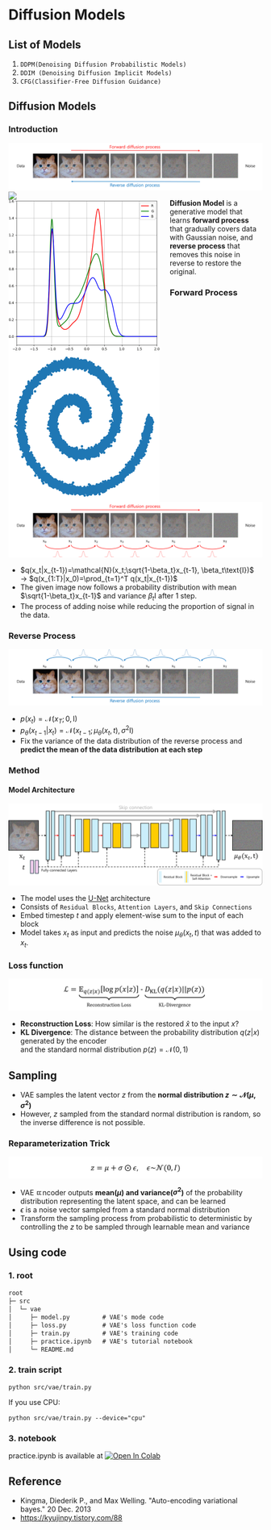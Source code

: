 # Diffusion Models

## List of Models
1) ```DDPM(Denoising Diffusion Probabilistic Models)```
2) ```DDIM (Denoising Diffusion Implicit Models)```
3) ```CFG(Classifier-Free Diffusion Guidance)```

## Diffusion Models
### Introduction
![diffusion main](/assets/Diffusion/diffusion_main.png)
<img src="/assets/Diffusion/diffusion_image.gif" style="float: left; width:300px; margin-right:20px;">
<img src="/assets/Diffusion/diffusion_distribution.gif" style="float: left; width:300px; margin-right:20px;">
<img src="/assets/Diffusion/diffusion_sample.gif" style="float: left; width:300px; margin-right:20px;">

**Diffusion Model** is a generative model that learns **forward process** that gradually covers data with Gaussian noise,
and **reverse process** that removes this noise in reverse to restore the original.

### Forward Process
![diffusion forward](/assets/Diffusion/diffusion_forward.png)

- $q(x_t|x_{t-1})=\mathcal{N}(x_t;\sqrt{1-\beta_t}x_{t-1}, \beta_t\text{I})$ $\longrightarrow$ $q(x_{1:T}|x_0)=\prod_{t=1}^T q(x_t|x_{t-1})$
- The given image now follows a probability distribution with mean $\sqrt{1-\beta_t}x_{t-1}$ and variance $\beta_t \text{I}$ after 1 step.
- The process of adding noise while reducing the proportion of signal in the data.

### Reverse Process
![diffusion_reverse](/assets/Diffusion/diffusion_reverse.png)

- $p(x_t)=\mathcal{N}(x_T;0,\text{I})$
- $p_\theta(x_{t-1}|x_t)=\mathcal{N}(x_{t-1};\mu_\theta(x_t,t), \sigma^2\text{I})$
- Fix the variance of the data distribution of the reverse process and **predict the mean of the data distribution at each step**


### Method
#### Model Architecture
![diffusion_unet](/assets/Diffusion/diffusion_unet.png)

- The model uses the [U-Net](https://arxiv.org/abs/1505.04597) architecture
- Consists of ```Residual Blocks```, ```Attention Layers```, and ```Skip Connections```
- Embed timestep $t$ and apply element-wise sum to the input of each block
- Model takes $x_t$ as input and predicts the noise $\mu_\theta(x_t, t)$ that was added to $x_t$.



### Loss function
![loss](/assets/VAE/loss.png)

- **Reconstruction Loss**: How similar is the restored $\hat{x}$ to the input $x$?
- **KL Divergence**: The distance between the probability distribution $q(z|x)$ generated by the encoder</br>
and the standard normal distribution $p(z)=\mathcal{N}(0,1)$

## Sampling
- VAE samples the latent vector $z$ from the **normal distribution $z\sim \mathcal{N}(\mu, \sigma^2)$**
- However, $z$ sampled from the standard normal distribution is random, so the inverse difference is not possible.

### Reparameterization Trick
![reparameterization](/assets/VAE/reparameterization.png)
- VAE ㄸncoder outputs **mean($\mu$) and variance($\sigma^2$)** of the probability distribution representing the latent space, and can be learned
- $\epsilon$ is a noise vector sampled from a standard normal distribution
- Transform the sampling process from probabilistic to deterministic by controlling the $z$ to be sampled through learnable mean and variance

## Using code
### 1. root
```
root
├─ src
│  └─ vae
│     ├─ model.py         # VAE's mode code
│     ├─ loss.py          # VAE's loss function code
│     ├─ train.py         # VAE's training code
│     ├─ practice.ipynb   # VAE's tutorial notebook
│     └─ README.md
```

### 2. train script 
```
python src/vae/train.py 
```
If you use CPU:
```
python src/vae/train.py --device="cpu"
```

### 3. notebook
practice.ipynb is available at [![Open In Colab](https://colab.research.google.com/assets/colab-badge.svg)](https://colab.research.google.com/github/aiiplab/generative_pytorch/blob/main/src/vae/pratice.ipynb)

## Reference
- Kingma, Diederik P., and Max Welling. "Auto-encoding variational bayes." 20 Dec. 2013
- https://kyujinpy.tistory.com/88
